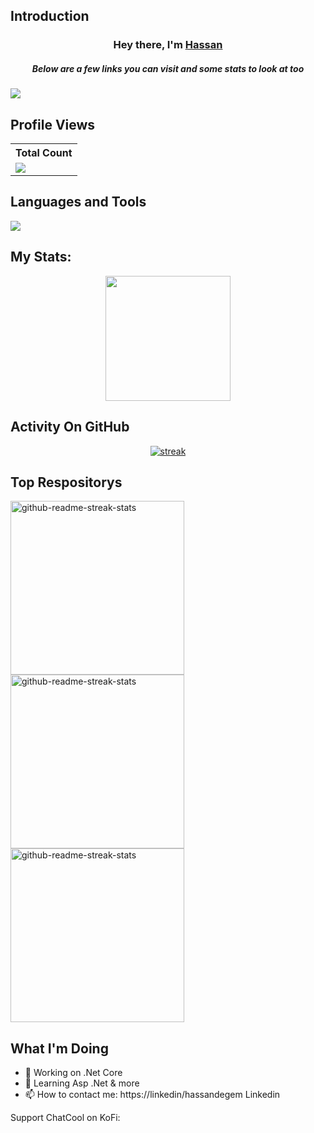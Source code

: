 ## Introduction

<h3 align="center">Hey there, I'm <a href="https://github.com/hassandegem">Hassan</a></h3>
<h5 align="center">Below are a few links you can visit and some stats to look at too</h5>

<p align="left"> <a href="https://github.com/thinkright20"><img src="https://skillicons.dev/icons?i=dotnet,django"> </a> </p>


## Profile Views
<table>
    <tr>
      <!-- <th>Profile Views</th> -->
      <th>Total Count</th>
    </tr>
    <tr>
      <!-- <td>
        <div align="center">
          <a href="https://github.com/hassandegem"><img src="https://github.com/hassandegem.png" alt="@hassandegem" width="52" /></a>
          <br />
          <a align="center" href="https://github.com/hassandegem"><b>hassandegem</b></a>
        </b>
      </td> -->
      <!-- Profile Views -->
      <td>
         <a href="https://github.com/hassandegem"> <img src="https://komarev.com/ghpvc/?username=hassandegem&style=for-the-badge&color=brightgreen"> </a>
      </td>
    </tr>
  </table>


  
## Languages and Tools

<p align="left"> <a href="https://github.com/hassandegem"><img src="https://skillicons.dev/icons?i=visualstudio,vscode"> </a> </p>

## My Stats:
<p align="center">
<img height="200px" src="https://github-readme-stats.vercel.app/api?username=Thinkright20&hide_border=true&show_icons=true&count_private=true&theme=gruvbox&bg_color=151515">
</p>

## Activity On GitHub

<p align="center">
  <a href="https://github.com/Thinkright20">      
<img title="stats" alt="streak" src="https://github-readme-streak-stats.herokuapp.com/?user=Thinkright20&theme=dark&hide_border=true&stroke=f53b3b"/>
</a> 
</p>

## Top Respositorys
  <p align="left">
     <a href="https://github.com/Thinkright20/Profile-Badges"><img width="278" src="https://denvercoder1-github-readme-stats.vercel.app/api/pin/?username=thinkright20&repo=Profile-Badges&theme=react&bg_color=1F222E&title_color=F8D866&hide_border=true&icon_color=F8D866&show_icons=false" alt="github-readme-streak-stats"></a>
    <a href="https://github.com/Thinkright20/IP-Finder"><img width="278" src="https://denvercoder1-github-readme-stats.vercel.app/api/pin/?username=Thinkright20&repo=IP-Finder&theme=react&bg_color=1F222E&title_color=F8D866&hide_border=true&icon_color=F8D866&show_icons=false" alt="github-readme-streak-stats"></a>
   <a href="https://github.com/ChatCool-Inc/chatcool"><img width="278" src="https://denvercoder1-github-readme-stats.vercel.app/api/pin/?username=ChatCool-Inc&repo=chatcool&theme=react&bg_color=1F222E&title_color=F8D866&hide_border=true&icon_color=F8D866&show_icons=false" alt="github-readme-streak-stats"></a>
  </p>




  
## What I'm Doing

- 🔭 Working on .Net Core
- 🌱 Learning Asp .Net & more
- 📫 How to contact me: https://linkedin/hassandegem Linkedin

Support ChatCool on KoFi:



